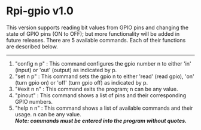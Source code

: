 # Rpi-gpio v1.0
This version supports reading bit values from GPIO pins and changing the state of GPIO pins (ON to OFF); but more functionality will be added in future releases. There are 5 available commands. Each of their functions are described below.

***
1. "config n p" : This command configures the gpio number n to either 'in' (input) or 'out' (output) as indicated by p.  
2. "set n p" : This command sets the gpio n to either 'read' (read gpio), 'on' (turn gpio on) or 'off' (turn gpio off) as indicated by p.  
3. "#exit n n" : This command exits the program; n can be any value.  
4. "pinout" : This command shows a list of pins and their corresponding GPIO numbers.  
5. "help n n" : This command shows a list of available commands and their usage. n can be any value.   
***Note: commands must be entered into the program without quotes.***
